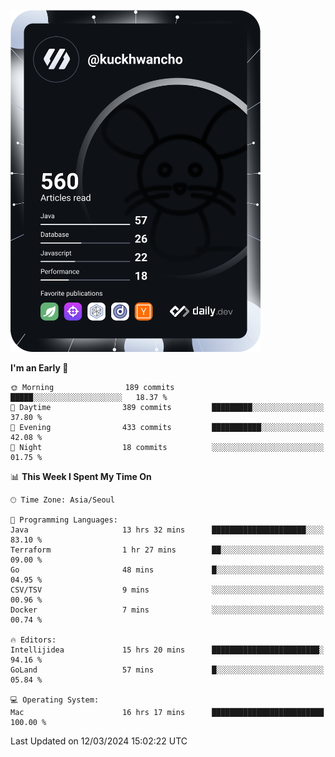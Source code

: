<a href="https://app.daily.dev/kuckhwancho"><img src="https://github.com/kuckjwi0928/kuckjwi0928/blob/master/devcard.svg" width="400" alt="Kuckjwi Devcard"/></a>

<!--START_SECTION:waka-->
**I'm an Early 🐤** 

```text
🌞 Morning                189 commits         █████░░░░░░░░░░░░░░░░░░░░   18.37 % 
🌆 Daytime                389 commits         █████████░░░░░░░░░░░░░░░░   37.80 % 
🌃 Evening                433 commits         ███████████░░░░░░░░░░░░░░   42.08 % 
🌙 Night                  18 commits          ░░░░░░░░░░░░░░░░░░░░░░░░░   01.75 % 
```


📊 **This Week I Spent My Time On** 

```text
🕑︎ Time Zone: Asia/Seoul

💬 Programming Languages: 
Java                     13 hrs 32 mins      █████████████████████░░░░   83.10 % 
Terraform                1 hr 27 mins        ██░░░░░░░░░░░░░░░░░░░░░░░   09.00 % 
Go                       48 mins             █░░░░░░░░░░░░░░░░░░░░░░░░   04.95 % 
CSV/TSV                  9 mins              ░░░░░░░░░░░░░░░░░░░░░░░░░   00.96 % 
Docker                   7 mins              ░░░░░░░░░░░░░░░░░░░░░░░░░   00.74 % 

🔥 Editors: 
Intellijidea             15 hrs 20 mins      ████████████████████████░   94.16 % 
GoLand                   57 mins             █░░░░░░░░░░░░░░░░░░░░░░░░   05.84 % 

💻 Operating System: 
Mac                      16 hrs 17 mins      █████████████████████████   100.00 % 
```


 Last Updated on 12/03/2024 15:02:22 UTC
<!--END_SECTION:waka-->
